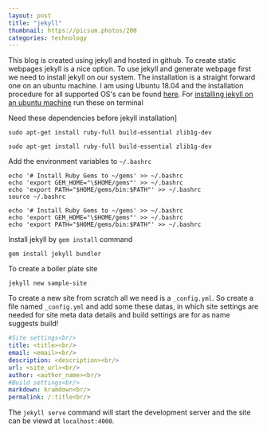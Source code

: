 ```yaml
---
layout: post
title: "jekyll"
thumbnail: https://picsum.photos/200
categories: technology
---
```


This blog is created using jekyll and hosted in github. To create static webpages jekyll is a nice option. To use jekyll and generate webpage first we need to install jekyll on our system. The installation is a straight forward one on an ubuntu machine. I am using Ubuntu 18.04 and the installation procedure for all supported OS's can be found [here](https://jekyllrb.com/docs/installation/). For [installing jekyll on an ubuntu machine](https://jekyllrb.com/docs/installation/ubuntu/) run these on terminal

Need these dependencies before jekyll installation]

```shell
sudo apt-get install ruby-full build-essential zlib1g-dev
```

```shell
sudo apt-get install ruby-full build-essential zlib1g-dev
```

Add the environment variables to `~/.bashrc`<br/>

```shell
echo '# Install Ruby Gems to ~/gems' >> ~/.bashrc
echo 'export GEM_HOME="\$HOME/gems"' >> ~/.bashrc
echo 'export PATH="$HOME/gems/bin:$PATH"' >> ~/.bashrc
source ~/.bashrc
```

```shell
echo '# Install Ruby Gems to ~/gems' >> ~/.bashrc
echo 'export GEM_HOME="\$HOME/gems"' >> ~/.bashrc
echo 'export PATH="$HOME/gems/bin:$PATH"' >> ~/.bashrc
```

Install jekyll by `gem install` command

```shell
gem install jekyll bundler
```

To create a boiler plate site

```shell
jekyll new sample-site
```

To create a new site from scratch all we need is a `_config.yml`. So create a file named `_config.yml` and add some these datas, in which site settings are needed for site meta data details and build settings are for as name suggests build!

```yaml
#Site settings<br/>
title: <title><br/>
email: <email><br/>
description: <description><br/>
url: <site_url><br/>
author: <author_name><br/>
#Build settings<br/>
markdown: kramdown<br/>
permalink: /:title<br/>
```

The `jekyll serve` command will start the development server and the site can be viewd at `localhost:4000`.
